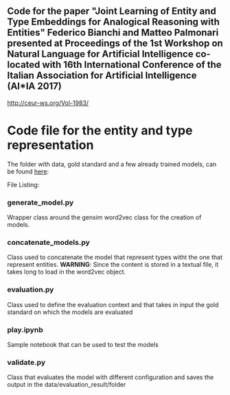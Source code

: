 ## Code for the paper "Joint Learning of Entity and Type Embeddings for Analogical Reasoning with Entities" Federico Bianchi and Matteo Palmonari presented at Proceedings of the 1st Workshop on Natural Language for Artificial Intelligence co-located with 16th International Conference of the Italian Association for Artificial Intelligence (AI*IA 2017)

http://ceur-ws.org/Vol-1983/

# Code file for the entity and type representation

The folder with data, gold standard and a few already trained models, can be found [here](http://inside.disco.unimib.it/download/federico/entity2vec.tar.gz):


File Listing:

### generate_model.py
Wrapper class around the gensim word2vec class for the creation of models.

### concatenate_models.py

Class used to concatenate the model that represent types witht the one that represent entities. **WARNING**: Since the content is stored in a textual file, it takes long to load in the word2vec object.

### evaluation.py

Class used to define the evaluation context and that takes in input the gold standard on which the models are evaluated

### play.ipynb

Sample notebook that can be used to test the models

### validate.py

Class that evaluates the model with different configuration and saves the output in the data/evaluation_result/folder
